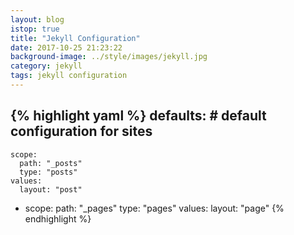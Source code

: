 ```yaml
---
layout: blog
istop: true
title: "Jekyll Configuration"
date: 2017-10-25 21:23:22
background-image: ../style/images/jekyll.jpg
category: jekyll
tags: jekyll configuration
---
```

{% highlight yaml %}
defaults: # default configuration for sites
  -
    scope:
      path: "_posts"
      type: "posts"
    values:
      layout: "post"
  -
    scope:
      path: "_pages"
      type: "pages"
    values:
      layout: "page"
{% endhighlight %}
